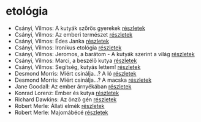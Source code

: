 # etológia

- Csányi, Vilmos: A kutyák szőrös gyerekek [részletek](_details/Cs%C3%A1nyi%2C%20Vilmos.md#id_1719)
- Csányi, Vilmos: Az emberi természet [részletek](_details/Cs%C3%A1nyi%2C%20Vilmos.md#id_308)
- Csányi, Vilmos: Édes Janka [részletek](_details/Cs%C3%A1nyi%2C%20Vilmos.md#id_1715)
- Csányi, Vilmos: Ironikus etológia [részletek](_details/Cs%C3%A1nyi%2C%20Vilmos.md#id_1720)
- Csányi, Vilmos: Jeromos, a barátom - A kutyák szerint a világ [részletek](_details/Cs%C3%A1nyi%2C%20Vilmos.md#id_1718)
- Csányi, Vilmos: Marci, a beszélő kutya [részletek](_details/Cs%C3%A1nyi%2C%20Vilmos.md#id_1714)
- Csányi, Vilmos: Segítség, kutyás lettem! [részletek](_details/Cs%C3%A1nyi%2C%20Vilmos.md#id_1713)
- Desmond Morris: Miért csinálja…? A ló [részletek](_details/Desmond%20Morris.md#id_416)
- Desmond Morris: Miért csinálja…? A macska [részletek](_details/Desmond%20Morris.md#id_415)
- Jane Goodall: Az ember árnyékában [részletek](_details/Jane%20Goodall.md#id_402)
- Konrad Lorenz: Ember és kutya [részletek](_details/Konrad%20Lorenz.md#id_474)
- Richard Dawkins: Az önző gén [részletek](_details/Richard%20Dawkins.md#id_360)
- Robert Merle: Állati elmék [részletek](_details/Robert%20Merle.md#id_326)
- Robert Merle: Majomábécé [részletek](_details/Robert%20Merle.md#id_335)